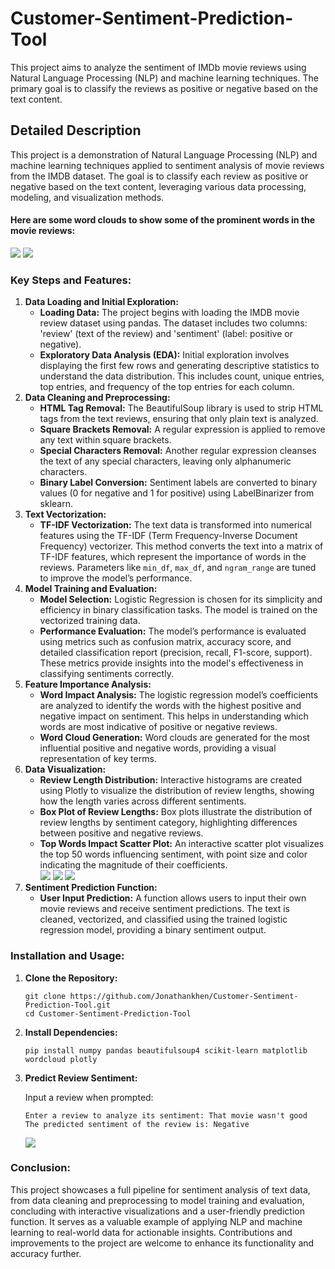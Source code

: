 # Customer-Sentiment-Prediction-Tool
This project aims to analyze the sentiment of IMDb movie reviews using Natural Language Processing (NLP) and machine learning techniques. The primary goal is to classify the reviews as positive or negative based on the text content.

<!DOCTYPE html>
<html lang="en">
<head>
    <meta charset="UTF-8">
    <meta name="viewport" content="width=device-width, initial-scale=1.0">
</head>
<body>
    <h2>Detailed Description</h2>
    <p>
        This project is a demonstration of Natural Language Processing (NLP) and machine learning techniques applied to sentiment analysis of movie reviews from the IMDB dataset. The goal is to classify each review as positive or negative based on the text content, leveraging various data processing, modeling, and visualization methods.
<h4>Here are some word clouds to show some of the prominent words in the movie reviews:</h4>
<img src="https://github.com/user-attachments/assets/156266b1-43a2-4197-9298-086905160a9a">
<img src="https://github.com/user-attachments/assets/2f2fb065-03cd-47d6-9a64-37e8a7aae87c">
    </p>
    <h3>Key Steps and Features:</h3>
    <ol>
        <li>
            <strong>Data Loading and Initial Exploration:</strong>
            <ul>
                <li><strong>Loading Data:</strong> The project begins with loading the IMDB movie review dataset using pandas. The dataset includes two columns: 'review' (text of the review) and 'sentiment' (label: positive or negative).</li>
                <li><strong>Exploratory Data Analysis (EDA):</strong> Initial exploration involves displaying the first few rows and generating descriptive statistics to understand the data distribution. This includes count, unique entries, top entries, and frequency of the top entries for each column.</li>
            </ul>
        </li>
        <li>
            <strong>Data Cleaning and Preprocessing:</strong>
            <ul>
                <li><strong>HTML Tag Removal:</strong> The BeautifulSoup library is used to strip HTML tags from the text reviews, ensuring that only plain text is analyzed.</li>
                <li><strong>Square Brackets Removal:</strong> A regular expression is applied to remove any text within square brackets.</li>
                <li><strong>Special Characters Removal:</strong> Another regular expression cleanses the text of any special characters, leaving only alphanumeric characters.</li>
                <li><strong>Binary Label Conversion:</strong> Sentiment labels are converted to binary values (0 for negative and 1 for positive) using LabelBinarizer from sklearn.</li>
            </ul>
        </li>
        <li>
            <strong>Text Vectorization:</strong>
            <ul>
                <li><strong>TF-IDF Vectorization:</strong> The text data is transformed into numerical features using the TF-IDF (Term Frequency-Inverse Document Frequency) vectorizer. This method converts the text into a matrix of TF-IDF features, which represent the importance of words in the reviews. Parameters like <code>min_df</code>, <code>max_df</code>, and <code>ngram_range</code> are tuned to improve the model’s performance.</li>
            </ul>
        </li>
        <li>
            <strong>Model Training and Evaluation:</strong>
            <ul>
                <li><strong>Model Selection:</strong> Logistic Regression is chosen for its simplicity and efficiency in binary classification tasks. The model is trained on the vectorized training data.</li>
                <li><strong>Performance Evaluation:</strong> The model’s performance is evaluated using metrics such as confusion matrix, accuracy score, and detailed classification report (precision, recall, F1-score, support). These metrics provide insights into the model's effectiveness in classifying sentiments correctly.</li>
            </ul>
        </li>
        <li>
            <strong>Feature Importance Analysis:</strong>
            <ul>
                <li><strong>Word Impact Analysis:</strong> The logistic regression model’s coefficients are analyzed to identify the words with the highest positive and negative impact on sentiment. This helps in understanding which words are most indicative of positive or negative reviews.</li>
                <li><strong>Word Cloud Generation:</strong> Word clouds are generated for the most influential positive and negative words, providing a visual representation of key terms.</li>
            </ul>
        </li>
        <li>
            <strong>Data Visualization:</strong>
            <ul>
                <li><strong>Review Length Distribution:</strong> Interactive histograms are created using Plotly to visualize the distribution of review lengths, showing how the length varies across different sentiments.</li>
                <li><strong>Box Plot of Review Lengths:</strong> Box plots illustrate the distribution of review lengths by sentiment category, highlighting differences between positive and negative reviews.</li>
                <li><strong>Top Words Impact Scatter Plot:</strong> An interactive scatter plot visualizes the top 50 words influencing sentiment, with point size and color indicating the magnitude of their coefficients.</li>
<img src="https://github.com/user-attachments/assets/824cd1e3-7d6a-4629-96f8-466671abab79">
<img src="https://github.com/user-attachments/assets/dc987d5d-9a65-46df-a994-de5c61f8f9b8">
<img src="https://github.com/user-attachments/assets/88bc9b30-95ac-48aa-8532-5ae4eb65be13">
            </ul>
        </li>
        <li>
            <strong>Sentiment Prediction Function:</strong>
            <ul>
                <li><strong>User Input Prediction:</strong> A function allows users to input their own movie reviews and receive sentiment predictions. The text is cleaned, vectorized, and classified using the trained logistic regression model, providing a binary sentiment output.</li>
            </ul>
        </li>
    </ol>
    <h3>Installation and Usage:</h3>
    <ol>
        <li>
            <strong>Clone the Repository:</strong>
            <pre><code>git clone https://github.com/Jonathankhen/Customer-Sentiment-Prediction-Tool.git
cd Customer-Sentiment-Prediction-Tool</code></pre>
        </li>
        <li>
            <strong>Install Dependencies:</strong>
            <pre><code>pip install numpy pandas beautifulsoup4 scikit-learn matplotlib wordcloud plotly</code></pre>
        </li>
        <li>
            <strong>Predict Review Sentiment:</strong>
            <p>Input a review when prompted:</p>
            <pre><code>Enter a review to analyze its sentiment: That movie wasn't good
The predicted sentiment of the review is: Negative</code></pre>
<img src="https://github.com/user-attachments/assets/0e1d1af4-d5e1-4a50-b556-75e18eeeba25">
        </li>
    </ol>
    <h3>Conclusion:</h3>
    <p>
        This project showcases a full pipeline for sentiment analysis of text data, from data cleaning and preprocessing to model training and evaluation, concluding with interactive visualizations and a user-friendly prediction function. It serves as a valuable example of applying NLP and machine learning to real-world data for actionable insights. Contributions and improvements to the project are welcome to enhance its functionality and accuracy further.
    </p>
</body>
</html>
